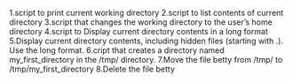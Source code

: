 1.script to print current working directory
2.script to list contents of current directory
3.script that changes the working directory to the user’s home directory
4.script to Display current directory contents in a long format
5.Display current directory contents, including hidden files (starting with .). Use the long format.
6.cript that creates a directory named my_first_directory in the /tmp/ directory.
7.Move the file betty from /tmp/ to /tmp/my_first_directory
8.Delete the file betty
